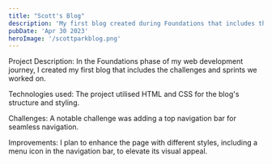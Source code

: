 ```yaml
---
title: "Scott's Blog"
description: 'My first blog created during Foundations that includes the details about myself, and challenges and sprints we worked on.'
pubDate: 'Apr 30 2023'
heroImage: '/scottparkblog.png'
---
```


Project Description:
In the Foundations phase of my web development journey, I created my first blog that includes the challenges and sprints we worked on.

Technologies used:
The project utilised HTML and CSS for the blog's structure and styling.

Challenges:
A notable challenge was adding a top navigation bar for seamless navigation.

Improvements:
I plan to enhance the page with different styles, including a menu icon in the navigation bar, to elevate its visual appeal.
